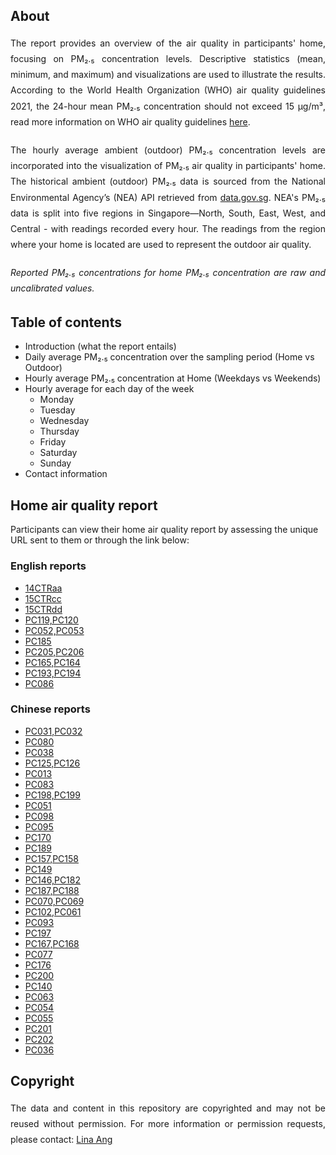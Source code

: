 ## About
<div style="text-align: justify; line-height: 1.8; margin-bottom: 20px;">
The report provides an overview of the air quality in participants' home, focusing on PM₂.₅ concentration levels. Descriptive statistics (mean, minimum, and maximum) and visualizations are used to illustrate the results. According to the World Health Organization (WHO) air quality guidelines 2021, the 24-hour mean PM₂.₅ concentration should not exceed 15 µg/m³, read more information on WHO air quality guidelines <a href="https://www.who.int/news-room/feature-stories/detail/what-are-the-who-air-quality-guidelines" target="_blank">here</a>.
</div>

<div style="text-align: justify; line-height: 1.8; margin-bottom: 20px;">
The hourly average ambient (outdoor) PM₂.₅ concentration levels are incorporated into the visualization of PM₂.₅ air quality in participants' home. The historical ambient (outdoor) PM₂.₅ data is sourced from the National Environmental Agency’s (NEA) API retrieved from <a href="https://data.gov.sg/datasets/d_e1058d6974c877257e32048ab128ad83/view#tag/default/GET/pm25" target="_blank">data.gov.sg</a>. NEA's PM₂.₅ data is split into five regions in Singapore—North, South, East, West, and Central - with readings recorded every hour. The readings from the region where your home is located are used to represent the outdoor air quality.
</div>

<div style="text-align: justify; line-height: 1.8; margin-bottom: 20px; font-style: italic;">
Reported PM₂.₅ concentrations for home PM₂.₅ concentration are raw and uncalibrated values.
</div>

## Table of contents
- Introduction (what the report entails)
- Daily average PM₂.₅ concentration over the sampling period (Home vs Outdoor)
- Hourly average PM₂.₅ concentration at Home (Weekdays vs Weekends)
- Hourly average for each day of the week
  - Monday
  - Tuesday
  - Wednesday
  - Thursday
  - Friday
  - Saturday
  - Sunday
- Contact information

## Home air quality report 
Participants can view their home air quality report by assessing the unique URL sent to them or through the link below:  
### English reports
- <a href="https://linaang.github.io/home-air-quality-reports/14CTRaa.html" target="_blank">14CTRaa</a>
- <a href="https://linaang.github.io/home-air-quality-reports/15CTRcc.html" target="_blank">15CTRcc</a>
- <a href="https://linaang.github.io/home-air-quality-reports/15CTRdd.html" target="_blank">15CTRdd</a>
- <a href="https://linaang.github.io/home-air-quality-reports/PC119_PC120.html" target="_blank">PC119,PC120</a>
- <a href="https://linaang.github.io/home-air-quality-reports/PC052_PC053.html" target="_blank">PC052,PC053</a>
- <a href="https://linaang.github.io/home-air-quality-reports/PC185.html" target="_blank">PC185</a>
- <a href="https://linaang.github.io/home-air-quality-reports/PC205_PC206.html" target="_blank">PC205,PC206</a>
- <a href="https://linaang.github.io/home-air-quality-reports/PC165_PC164.html" target="_blank">PC165,PC164</a>
- <a href="https://linaang.github.io/home-air-quality-reports/PC193_PC194.html" target="_blank">PC193,PC194</a>
- <a href="https://linaang.github.io/home-air-quality-reports/PC086.html" target="_blank">PC086</a>

### Chinese reports
- <a href="https://linaang.github.io/home-air-quality-reports/PC031_PC032.html" target="_blank">PC031,PC032</a>
- <a href="https://linaang.github.io/home-air-quality-reports/PC080.html" target="_blank">PC080</a>
- <a href="https://linaang.github.io/home-air-quality-reports/PC038.html" target="_blank">PC038</a>
- <a href="https://linaang.github.io/home-air-quality-reports/PC125_PC126.html" target="_blank">PC125,PC126</a>
- <a href="https://linaang.github.io/home-air-quality-reports/PC013.html" target="_blank">PC013</a>
- <a href="https://linaang.github.io/home-air-quality-reports/PC083.html" target="_blank">PC083</a>
- <a href="https://linaang.github.io/home-air-quality-reports/PC198_PC199.html" target="_blank">PC198,PC199</a>
- <a href="https://linaang.github.io/home-air-quality-reports/PC051.html" target="_blank">PC051</a>
- <a href="https://linaang.github.io/home-air-quality-reports/PC098.html" target="_blank">PC098</a>
- <a href="https://linaang.github.io/home-air-quality-reports/PC095.html" target="_blank">PC095</a>
- <a href="https://linaang.github.io/home-air-quality-reports/PC170.html" target="_blank">PC170</a>
- <a href="https://linaang.github.io/home-air-quality-reports/PC189.html" target="_blank">PC189</a>
- <a href="https://linaang.github.io/home-air-quality-reports/PC157_PC158.html" target="_blank">PC157,PC158</a>
- <a href="https://linaang.github.io/home-air-quality-reports/PC149.html" target="_blank">PC149</a>
- <a href="https://linaang.github.io/home-air-quality-reports/PC146_PC182.html" target="_blank">PC146,PC182</a>
- <a href="https://linaang.github.io/home-air-quality-reports/PC187_PC188.html" target="_blank">PC187,PC188</a>
- <a href="https://linaang.github.io/home-air-quality-reports/PC070_PC069.html" target="_blank">PC070,PC069</a>
- <a href="https://linaang.github.io/home-air-quality-reports/PC102_PC061.html" target="_blank">PC102,PC061</a>
- <a href="https://linaang.github.io/home-air-quality-reports/PC093.html" target="_blank">PC093</a>
- <a href="https://linaang.github.io/home-air-quality-reports/PC197.html" target="_blank">PC197</a>
- <a href="https://linaang.github.io/home-air-quality-reports/PC167_PC168.html" target="_blank">PC167,PC168</a>
- <a href="https://linaang.github.io/home-air-quality-reports/PC077.html" target="_blank">PC077</a>
- <a href="https://linaang.github.io/home-air-quality-reports/PC176.html" target="_blank">PC176</a>
- <a href="https://linaang.github.io/home-air-quality-reports/PC200.html" target="_blank">PC200</a>
- <a href="https://linaang.github.io/home-air-quality-reports/PC140.html" target="_blank">PC140</a>
- <a href="https://linaang.github.io/home-air-quality-reports/PC063.html" target="_blank">PC063</a>
- <a href="https://linaang.github.io/home-air-quality-reports/PC054.html" target="_blank">PC054</a>
- <a href="https://linaang.github.io/home-air-quality-reports/PC055.html" target="_blank">PC055</a>
- <a href="https://linaang.github.io/home-air-quality-reports/PC201.html" target="_blank">PC201</a>
- <a href="https://linaang.github.io/home-air-quality-reports/PC202.html" target="_blank">PC202</a>
- <a href="https://linaang.github.io/home-air-quality-reports/PC036.html" target="_blank">PC036</a>
  
## Copyright
<div style="text-align: justify; line-height: 1.8; margin-bottom: 20px;">
The data and content in this repository are copyrighted and may not be reused without permission. For more information or permission requests, please contact: <a href="mailto:ephanli@nus.edu.sg">Lina Ang</a>
</div>
